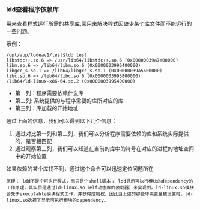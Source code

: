 ### ldd查看程序依赖库

用来查看程式运行所需的共享库,常用来解决程式因缺少某个库文件而不能运行的一些问题。

示例：

```
/opt/app/todeav1/test$ldd test
libstdc++.so.6 => /usr/lib64/libstdc++.so.6 (0x00000039a7e00000)
libm.so.6 => /lib64/libm.so.6 (0x0000003996400000)
libgcc_s.so.1 => /lib64/libgcc_s.so.1 (0x00000039a5600000)
libc.so.6 => /lib64/libc.so.6 (0x0000003995800000)
/lib64/ld-linux-x86-64.so.2 (0x0000003995400000)
```

- 第一列：程序需要依赖什么库
- 第二列: 系统提供的与程序需要的库所对应的库
- 第三列：库加载的开始地址

通过上面的信息，我们可以得到以下几个信息：

1. 通过对比第一列和第二列，我们可以分析程序需要依赖的库和系统实际提供的，是否相匹配
2. 通过观察第三列，我们可以知道在当前的库中的符号在对应的进程的地址空间中的开始位置

如果依赖的某个库找不到，通过这个命令可以迅速定位问题所在

```
原理： ldd不是个可执行程式，而只是个shell脚本； ldd显示可执行模块的dependency的工作原理，其实质是通过ld-linux.so（elf动态库的装载器）来实现的。ld-linux.so模块会先于executable模块程式工作，并获得控制权，因此当上述的那些环境变量被设置时，ld-linux.so选择了显示可执行模块的dependency。
```

